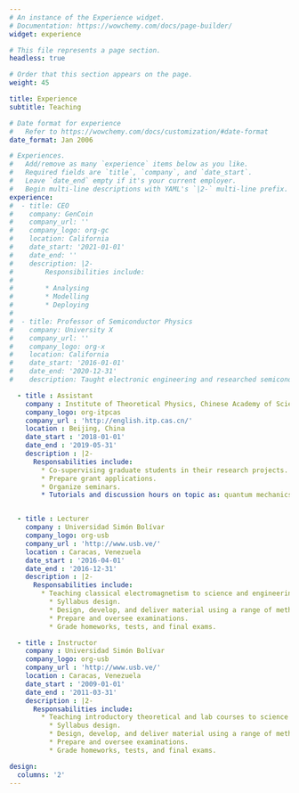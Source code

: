 ```yaml
---
# An instance of the Experience widget.
# Documentation: https://wowchemy.com/docs/page-builder/
widget: experience

# This file represents a page section.
headless: true

# Order that this section appears on the page.
weight: 45

title: Experience
subtitle: Teaching

# Date format for experience
#   Refer to https://wowchemy.com/docs/customization/#date-format
date_format: Jan 2006

# Experiences.
#   Add/remove as many `experience` items below as you like.
#   Required fields are `title`, `company`, and `date_start`.
#   Leave `date_end` empty if it's your current employer.
#   Begin multi-line descriptions with YAML's `|2-` multi-line prefix.
experience:
#  - title: CEO
#    company: GenCoin
#    company_url: ''
#    company_logo: org-gc
#    location: California
#    date_start: '2021-01-01'
#    date_end: ''
#    description: |2-
#        Responsibilities include:
#        
#        * Analysing
#        * Modelling
#        * Deploying
#
#  - title: Professor of Semiconductor Physics
#    company: University X
#    company_url: ''
#    company_logo: org-x
#    location: California
#    date_start: '2016-01-01'
#    date_end: '2020-12-31'
#    description: Taught electronic engineering and researched semiconductor physics. -->

  - title : Assistant
    company : Institute of Theoretical Physics, Chinese Academy of Sciences
    company_logo: org-itpcas
    company_url : 'http://english.itp.cas.cn/'
    location : Beijing, China
    date_start : '2018-01-01'
    date_end : '2019-05-31'
    description : |2-
      Responsabilities include:
        * Co-supervising graduate students in their research projects.
        * Prepare grant applications.
        * Organize seminars.
        * Tutorials and discussion hours on topic as: quantum mechanics, classical mechanics, and semiclassical methods.


  - title : Lecturer
    company : Universidad Simón Bolívar
    company_logo: org-usb
    company_url : 'http://www.usb.ve/'
    location : Caracas, Venezuela
    date_start : '2016-04-01'
    date_end : '2016-12-31'
    description : |2-
      Responsabilities include:
        * Teaching classical electromagnetism to science and engineering students.
          * Syllabus design.  
          * Design, develop, and deliver material using a range of methods and platforms according to the topics.
          * Prepare and oversee examinations.
          * Grade homeworks, tests, and final exams.

  - title : Instructor
    company : Universidad Simón Bolívar
    company_logo: org-usb
    company_url : 'http://www.usb.ve/'
    location : Caracas, Venezuela
    date_start : '2009-01-01'
    date_end : '2011-03-31'
    description : |2-
      Responsabilities include:
        * Teaching introductory theoretical and lab courses to science and engineering students.  
          * Syllabus design.
          * Design, develop, and deliver material using a range of methods and platforms according to the content of the courses
          * Prepare and oversee examinations.
          * Grade homeworks, tests, and final exams.

design:
  columns: '2'
---
```

